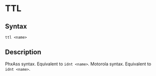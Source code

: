 # TTL

## Syntax
```assembly
ttl <name>
```

## Description
PhxAss syntax. Equivalent to `idnt <name>`.
Motorola syntax. Equivalent to `idnt <name>`.
